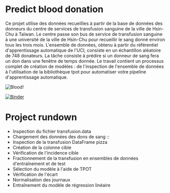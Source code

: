 # Predict blood donation

Ce projet utilise des données recueillies à partir de la base de données des donneurs du centre de services de transfusion sanguine de la ville de Hsin-Chu à Taïwan. Le centre passe son bus de service de transfusion sanguine à une université de la ville de Hsin-Chu pour recueillir le sang donné environ tous les trois mois. L'ensemble de données, obtenu à partir du référentiel d'apprentissage automatique de l'UCI, consiste en un échantillon aléatoire de 748 donateurs. La tâche consiste à prédire si un donneur de sang fera un don dans une fenêtre de temps donnée. Le travail contient un processus complet de création de modèles : de l'inspection de l'ensemble de données à l'utilisation de la bibliothèque tpot pour automatiser votre pipeline d'apprentissage automatique.

![Blood!](https://media.tehrantimes.com/d/t/2021/06/14/4/3797016.jpg)

[![Binder](https://mybinder.org/badge_logo.svg)](https://mybinder.org/v2/gh/AmineSayahh/Projet-DataCamp/main)

# Project rundown 
* Inspection du fichier transfusion.data
* Chargement des données des dons de sang ::
* Inspection de la transfusion DataFrame pizza
* Création de la colonne cible
* Vérification de l'incidence cible
* Fractionnement de la transfusion en ensembles de données d'entraînement et de test
* Sélection du modèle à l'aide de TPOT
* Vérification de l'écart
* Normalisation des journaux
* Entraînement du modèle de régression linéaire


